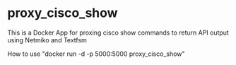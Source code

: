 # proxy_cisco_show
This is a Docker App for proxing cisco show commands to return API output using Netmiko and Textfsm


How to use "docker run -d -p 5000:5000 proxy_cisco_show"

